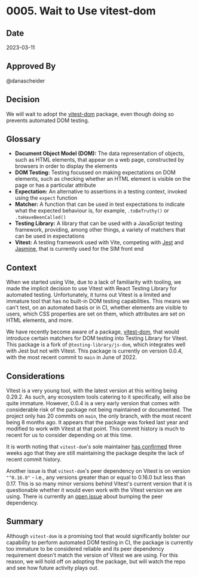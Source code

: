 # 0005. Wait to Use vitest-dom

## Date

2023-03-11

## Approved By

@danascheider

## Decision

We will wait to adopt the [vitest-dom](https://github.com/chaance/vitest-dom) package, even though doing so prevents automated DOM testing.

## Glossary

- **Document Object Model (DOM):** The data representation of objects, such as HTML elements, that appear on a web page, constructed by browsers in order to display the elements
- **DOM Testing:** Testing focussed on making expectations on DOM elements, such as checking whether an HTML element is visible on the page or has a particular attribute
- **Expectation:** An alternative to assertions in a testing context, invoked using the `expect` function
- **Matcher:** A function that can be used in test expectations to indicate what the expected behaviour is, for example, `.toBeTruthy()` or `.toHaveBeenCalled()`
- **Testing Library:** A library that can be used with a JavaScript testing framework, providing, among other things, a variety of matchers that can be used in expectations
- **Vitest:** A testing framework used with Vite, competing with [Jest](https://jestjs.io) and [Jasmine](https://jasmine.github.io), that is currently used for the SIM front end

## Context

When we started using Vite, due to a lack of familiarity with tooling, we made the implicit decision to use Vitest with React Testing Library for automated testing. Unfortunately, it turns out Vitest is a limited and immature tool that has no built-in DOM testing capabilities. This means we can't test, on an automated basis or in CI, whether elements are visible to users, which CSS properties are set on them, which attributes are set on HTML elements, and more.

We have recently become aware of a package, [vitest-dom](https://github.com/chaance/vitest-dom), that would introduce certain matchers for DOM testing into Testing Library for Vitest. This package is a fork of `@testing-library/js-dom`, which integrates well with Jest but not with Vitest. This package is currently on version 0.0.4, with the most recent commit to `main` in June of 2022.

## Considerations

Vitest is a very young tool, with the latest version at this writing being 0.29.2. As such, any ecosystem tools catering to it specifically, will also be quite immature. However, 0.0.4 is a very early version that comes with considerable risk of the package not being maintained or documented. The project only has 20 commits on `main`, the only branch, with the most recent being 8 months ago. It appears that the package was forked last year and modified to work with Vitest at that point. This commit history is much to recent for us to consider depending on at this time.

It is worth noting that `vitest-dom`'s sole maintainer [has confirmed](https://github.com/chaance/vitest-dom/issues/1#issuecomment-1437611057) three weeks ago that they are still maintaining the package despite the lack of recent commit history.

Another issue is that `vitest-dom`'s peer dependency on Vitest is on version `"^0.16.0"` - i.e., any versions greater than or equal to 0.16.0 but less than 0.17. This is so many minor versions behind Vitest's current version that it is questionable whether it would even work with the Vitest version we are using. There is currently an [open issue](https://github.com/chaance/vitest-dom/issues/2) about bumping the peer dependency.

## Summary

Although `vitest-dom` is a promising tool that would significantly bolster our capability to perform automated DOM testing in CI, the package is currently too immature to be considered reliable and its peer dependency requirement doesn't match the version of Vitest we are using. For this reason, we will hold off on adopting the package, but will watch the repo and see how future activity plays out.
